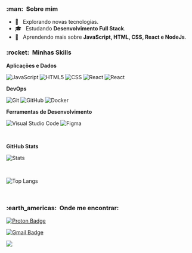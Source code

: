 <h3> :man: &nbsp;Sobre mim </h3>

-   🤔 &nbsp; Explorando novas tecnologias.
-   🎓 &nbsp; Estudando **Desenvolvimento Full Stack**.
-   🌱 &nbsp; Aprendendo mais sobre **JavaScript, HTML, CSS, React e NodeJs**.

<h3> :rocket: &nbsp;Minhas Skills </h3>

**Aplicações e Dados**

![JavaScript](https://img.shields.io/badge/-JavaScript-333333?style=flat&logo=javascript)
![HTML5](https://img.shields.io/badge/-HTML5-333333?style=flat&logo=HTML5)
![CSS](https://img.shields.io/badge/-CSS-333333?style=flat&logo=CSS3&logoColor=1572B6)
![React](https://img.shields.io/badge/-React-333333?style=flat&logo=react)
![React](https://img.shields.io/badge/-NodeJs-333333?style=flat&logo=nodedotjs)

**DevOps**

![Git](https://img.shields.io/badge/-Git-333333?style=flat&logo=git)
![GitHub](https://img.shields.io/badge/-GitHub-333333?style=flat&logo=github)
![Docker](https://img.shields.io/badge/-Docker-333333?style=flat&logo=docker)

**Ferramentas de Desenvolvimento**

![Visual Studio Code](https://img.shields.io/badge/-Visual%20Studio%20Code-333333?style=flat&logo=visual-studio-code&logoColor=007ACC)
![Figma](https://img.shields.io/badge/-Figma-333333?style=flat&logo=figma&logoColor=007ACC)

<br/>

**GitHub Stats**

  ![Stats](https://github-readme-stats.vercel.app/api?username=devDudu-21&theme=dracula&show_icons=true)

<br/>

![Top Langs](https://github-readme-stats.vercel.app/api/top-langs/?username=devDudu-21&layout=compact)

<br/>

<h3> :earth_americas: &nbsp;Onde me encontrar: </h3>

[![Proton Badge](https://img.shields.io/badge/ProtonMail-DEVilDudu@proton.me-8B89CC?style=for-the-badge&logo=protonmail&logoColor=white&link=mailto:DEVilDudu@proton.me)](mailto:DEVilDudu@proton.me)

[![Gmail Badge](https://img.shields.io/badge/-edufernandes.1895@gmail.com-006bed?style=flat-square&logo=Gmail&logoColor=white&link=mailto:edufernandes.1895@gmail.com)](mailto:edufernandes.1895@gmail.com)

![](https://komarev.com/ghpvc/?username=DuduDevCode&color=006bed)
